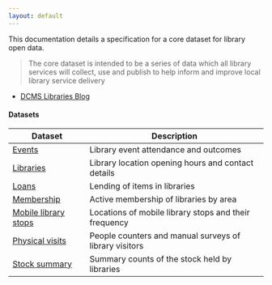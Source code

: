 ```yaml
---
layout: default
---
```


This documentation details a specification for a core dataset for library open data.

> The core dataset is intended to be a series of data which all library services will collect, use and publish to help inform and improve local library service delivery
- [DCMS Libraries Blog](https://dcmslibraries.blog.gov.uk/2019/09/06/libraries-and-open-data/)

#### Datasets

| Dataset | Description |
| ------ | ----------- |
| [Events](./events) | Library event attendance and outcomes |
| [Libraries](./libraries) | Library location opening hours and contact details |
| [Loans](./loans) | Lending of items in libraries |
| [Membership](./membership) | Active membership of libraries by area |
| [Mobile library stops](./mobile-library-stops) | Locations of mobile library stops and their frequency |
| [Physical visits](./physical-visits) | People counters and manual surveys of library visitors |
| [Stock summary](./stock-summary) | Summary counts of the stock held by libraries |
